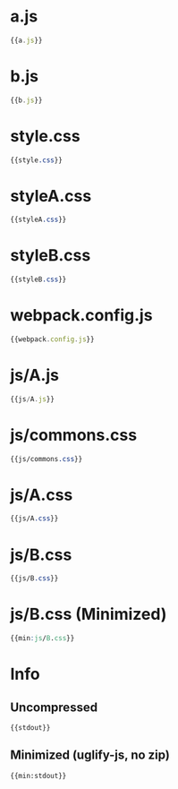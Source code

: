 
# a.js

``` javascript
{{a.js}}
```

# b.js

``` javascript
{{b.js}}
```

# style.css

``` css
{{style.css}}
```

# styleA.css

``` css
{{styleA.css}}
```

# styleB.css

``` css
{{styleB.css}}
```

# webpack.config.js

``` javascript
{{webpack.config.js}}
```

# js/A.js

``` javascript
{{js/A.js}}
```

# js/commons.css

``` css
{{js/commons.css}}
```

# js/A.css

``` css
{{js/A.css}}
```

# js/B.css

``` css
{{js/B.css}}
```

# js/B.css (Minimized)

``` css
{{min:js/B.css}}
```

# Info

## Uncompressed

```
{{stdout}}
```

## Minimized (uglify-js, no zip)

```
{{min:stdout}}
```